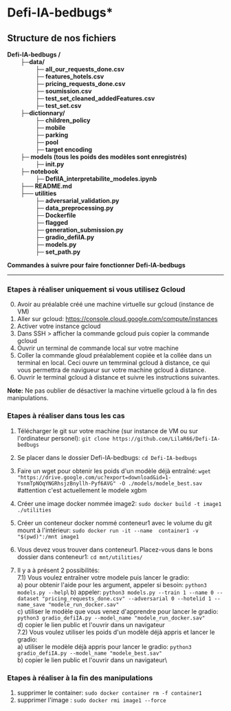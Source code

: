 # Defi-IA-bedbugs*

## Structure de nos fichiers

**Defi-IA-bedbugs /</br>
&emsp; &emsp;├─data/</br>
&emsp; &emsp; &emsp; &emsp;├─ all_our_requests_done.csv</br>
&emsp; &emsp;&emsp; &emsp; ├─ features_hotels.csv</br>
&emsp; &emsp; &emsp; &emsp;├─ pricing_requests_done.csv</br>
&emsp; &emsp;&emsp; &emsp; ├─ soumission.csv</br>
&emsp; &emsp;&emsp; &emsp; ├─ test_set_cleaned_addedFeatures.csv</br>
&emsp; &emsp;&emsp; &emsp; ├─ test_set.csv</br>
&emsp; &emsp;├─dictionnary/</br>
&emsp; &emsp;&emsp; &emsp; ├─ children_policy</br>
&emsp; &emsp;&emsp; &emsp; ├─ mobile</br>
&emsp; &emsp;&emsp; &emsp; ├─ parking</br>
&emsp; &emsp;&emsp; &emsp; ├─ pool</br>
&emsp; &emsp;&emsp; &emsp; ├─ target encoding</br>
&emsp; &emsp;├─ models (tous les poids des modèles sont enregistrés)</br>
&emsp; &emsp;&emsp; &emsp; ├─ __init__.py</br>
&emsp; &emsp;├─ notebook</br>
&emsp; &emsp;&emsp; &emsp; ├─ DefiIA_interpretabilite_modeles.ipynb</br>
&emsp; &emsp;├── README.md</br>
&emsp; &emsp;├── utilities</br>
&emsp; &emsp;&emsp; &emsp; ├─ adversarial_validation.py</br>
&emsp; &emsp;&emsp; &emsp; ├─ data_preprocessing.py</br>
&emsp; &emsp;&emsp; &emsp; ├─ Dockerfile</br>
&emsp; &emsp;&emsp; &emsp; ├─ flagged</br>
&emsp; &emsp;&emsp; &emsp; ├─ generation_submission.py</br>
&emsp; &emsp;&emsp; &emsp; ├─ gradio_defiIA.py</br>
&emsp; &emsp;&emsp; &emsp; ├─ models.py</br>
&emsp; &emsp;&emsp; &emsp; ├─ set_path.py**


__Commandes à suivre pour faire fonctionner Defi-IA-bedbugs__
***

### Etapes à réaliser uniquement si vous utilisez Gcloud 
0) Avoir au préalable créé une machine virtuelle sur gcloud (instance de VM)
1) Aller sur gcloud: https://console.cloud.google.com/compute/instances
2) Activer votre instance gcloud
3) Dans SSH > afficher la commande gcloud puis copier la commande gcloud
4) Ouvrir un terminal de commande local sur votre machine
5) Coller la commande gloud préalablement copiée et la collée dans un terminal en local.
   Ceci ouvre un temrminal gcloud à distance, ce qui vous permettra de navigueur sur votre machine gcloud à distance.
6) Ouvrir le terminal gcloud à distance et suivre les instructions suivantes.

**Note:** Ne pas oublier de désactiver la machine virtuelle gcloud à la fin des manipulations.

 ### Etapes à réaliser dans tous les cas
 
1) Télécharger le git sur votre machine (sur instance de VM ou sur l'ordinateur personel): `git clone https://github.com/LilaR66/Defi-IA-bedbugs`
2) Se placer dans le dossier Defi-IA-bedbugs: `cd Defi-IA-bedbugs`
3) Faire un wget pour obtenir les poids d'un modèle déjà entraîné: 
   `wget "https://drive.google.com/uc?export=download&id=1-YsnmTpNOqYNGRhsjzBnyllh-Pyf6AVG" -O ./models/modele_best.sav` #attention c'est actuellement le modele xgbm 
4) Créer une image docker nommée image2: `sudo docker build -t image1 ./utilities`
5) Créer un conteneur  docker nommé conteneur1 avec le volume du git mount à l'intérieur: `sudo docker run -it --name  container1 -v "$(pwd)":/mnt image1`
6) Vous devez vous trouver dans conteneur1. Placez-vous dans le bons dossier dans conteneur1: `cd mnt/utilities/`

7) Il y a à présent 2 possibilités: \
    7.1) Vous voulez entraîner votre modele puis lancer le gradio: \
        a) pour obtenir l'aide pour les argument, appeler si besoin: `python3 models.py --help`\ 
        b) appeler: `python3 models.py --train 1 --name 0 --dataset "pricing_requests_done.csv" --adversarial 0 --hotelid 1 --name_save "modele_run_docker.sav"` \
        c) utiliser le modèle que vous venez d'apprendre pour lancer le gradio: `python3 gradio_defiIA.py --model_name "modele_run_docker.sav"`\
        d) copier le lien public et l'ouvrir dans un navigateur \
    7.2) Vous voulez utiliser les poids d'un modèle déjà appris et lancer le gradio:\
        a) utiliser le modèle déjà appris pour lancer le gradio: `python3 gradio_defiIA.py --model_name "modele_best.sav"`\
        b) copier le lien public et l'ouvrir dans un navigateur\


 ### Etapes à réaliser à la fin des manipulations
1) supprimer le container: `sudo docker container rm -f container1` 
2) supprimer l'image : `sudo docker rmi image1 --force`
